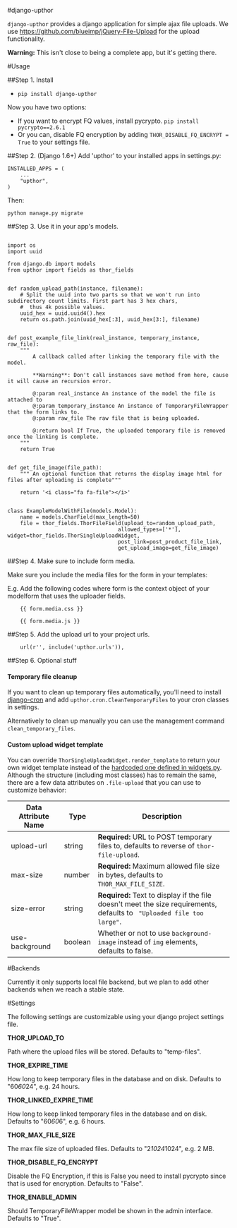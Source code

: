 
#django-upthor

`django-upthor` provides a django application for simple ajax file uploads. We use
https://github.com/blueimp/jQuery-File-Upload for the upload functionality.

**Warning:** This isn't close to being a complete app, but it's getting there.


#Usage


##Step 1. Install

- `pip install django-upthor`

Now you have two options:

- If you want to encrypt FQ values, install pycrypto. `pip install pycrypto==2.6.1`
- Or you can, disable FQ encryption by adding `THOR_DISABLE_FQ_ENCRYPT = True` to your settings file.



##Step 2. (Django 1.6+)
Add 'upthor' to your installed apps in settings.py:

```
INSTALLED_APPS = (
    ...
    "upthor",
)
```

Then:

```
python manage.py migrate
```


##Step 3. Use it in your app's models.

```

import os
import uuid

from django.db import models
from upthor import fields as thor_fields


def random_upload_path(instance, filename):
    # Split the uuid into two parts so that we won't run into subdirectory count limits. First part has 3 hex chars,
    #  thus 4k possible values.
    uuid_hex = uuid.uuid4().hex
    return os.path.join(uuid_hex[:3], uuid_hex[3:], filename)


def post_example_file_link(real_instance, temporary_instance, raw_file):
    """
        A callback called after linking the temporary file with the model.
        
        **Warning**: Don't call instances save method from here, cause it will cause an recursion error.
    
        @:param real_instance An instance of the model the file is attached to
        @:param temporary_instance An instance of TemporaryFileWrapper that the form links to.
        @:param raw_file The raw file that is being uploaded.

        @:return bool If True, the uploaded temporary file is removed once the linking is complete.
    """
    return True


def get_file_image(file_path):
    """ An optional function that returns the display image html for files after uploading is complete"""
    
    return '<i class="fa fa-file"></i>'


class ExampleModelWithFile(models.Model):
    name = models.CharField(max_length=50)
    file = thor_fields.ThorFileField(upload_to=random_upload_path,
                                   allowed_types=['*'], widget=thor_fields.ThorSingleUploadWidget,
                                   post_link=post_product_file_link,
                                   get_upload_image=get_file_image)
```


##Step 4. Make sure to include form media.

Make sure you include the media files for the form in your templates:

E.g. Add the following codes where form is the context 
object of your modelform that uses the uploader fields.

```
    {{ form.media.css }}
    
    {{ form.media.js }}
```


##Step 5. Add the upload url to your project urls.

```
    url(r'', include('upthor.urls')),
```


##Step 6. Optional stuff

#### Temporary file cleanup

If you want to clean up temporary files automatically, you'll need to install [django-cron](https://github.com/Tivix/django-cron) and add `upthor.cron.CleanTemporaryFiles` to your cron classes in settings.

Alternatively to clean up manually you can use the management command `clean_temporary_files`.

#### Custom upload widget template

You can override `ThorSingleUploadWidget.render_template` to return your own widget template instead of the [hardcoded one defined in widgets.py](upthor/widgets.py). Although the structure (including most classes) has to remain the same, there are a few data attributes on `.file-upload` that you can use to customize behavior:

| Data Attribute Name | Type    | Description                              |
| ------------------- | ------- | ---------------------------------------- |
| upload-url          | string  | **Required:** URL to POST temporary files to, defaults to reverse of `thor-file-upload`. |
| max-size            | number  | **Required:** Maximum allowed file size in bytes, defaults to `THOR_MAX_FILE_SIZE`. |
| size-error          | string  | **Required:** Text to display if the file doesn't meet the size requirements, defaults to ` "Uploaded file too large"`. |
| use-background      | boolean | Whether or not to use `background-image` instead of `img` elements, defaults to false. |


#Backends

Currently it only supports local file backend, but we plan to add other backends when we reach a stable state.


#Settings

The following settings are customizable using your django project settings file.

**THOR_UPLOAD_TO**

Path where the upload files will be stored. Defaults to "temp-files".

**THOR_EXPIRE_TIME**

How long to keep temporary files in the database and on disk. Defaults to "60*60*24", e.g. 24 hours.

**THOR_LINKED_EXPIRE_TIME**

How long to keep linked temporary files in the database and on disk. Defaults to "60*60*6", e.g. 6 hours.

**THOR_MAX_FILE_SIZE**

The max file size of uploaded files. Defaults to "2*1024*1024", e.g. 2 MB. 

**THOR_DISABLE_FQ_ENCRYPT**

Disable the FQ Encryption, if this is False you need to install pycrypto since that is used for encryption. Defaults to "False".

**THOR_ENABLE_ADMIN**

Should TemporaryFileWrapper model be shown in the admin interface. Defaults to "True".
